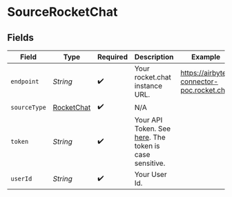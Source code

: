# SourceRocketChat


## Fields

| Field                                                                                                                                                                                 | Type                                                                                                                                                                                  | Required                                                                                                                                                                              | Description                                                                                                                                                                           | Example                                                                                                                                                                               |
| ------------------------------------------------------------------------------------------------------------------------------------------------------------------------------------- | ------------------------------------------------------------------------------------------------------------------------------------------------------------------------------------- | ------------------------------------------------------------------------------------------------------------------------------------------------------------------------------------- | ------------------------------------------------------------------------------------------------------------------------------------------------------------------------------------- | ------------------------------------------------------------------------------------------------------------------------------------------------------------------------------------- |
| `endpoint`                                                                                                                                                                            | *String*                                                                                                                                                                              | :heavy_check_mark:                                                                                                                                                                    | Your rocket.chat instance URL.                                                                                                                                                        | https://airbyte-connector-poc.rocket.chat                                                                                                                                             |
| `sourceType`                                                                                                                                                                          | [RocketChat](../../models/shared/RocketChat.md)                                                                                                                                       | :heavy_check_mark:                                                                                                                                                                    | N/A                                                                                                                                                                                   |                                                                                                                                                                                       |
| `token`                                                                                                                                                                               | *String*                                                                                                                                                                              | :heavy_check_mark:                                                                                                                                                                    | Your API Token. See <a href="https://developer.rocket.chat/reference/api/rest-api/endpoints/other-important-endpoints/access-tokens-endpoints">here</a>. The token is case sensitive. |                                                                                                                                                                                       |
| `userId`                                                                                                                                                                              | *String*                                                                                                                                                                              | :heavy_check_mark:                                                                                                                                                                    | Your User Id.                                                                                                                                                                         |                                                                                                                                                                                       |